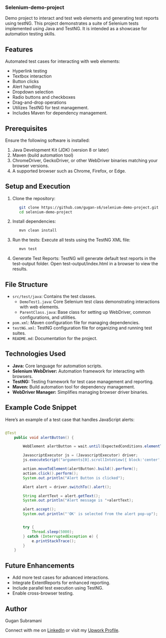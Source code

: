 ### Selenium-demo-project
Demo project to interact and test web elements and generating test reports using testNG.
This project demonstrates a suite of Selenium tests implemented using Java and TestNG. It is intended as a showcase for automation testing skills. 

## Features 
Automated test cases for interacting with web elements: 
- Hyperlink testing 
- Textbox interaction 
- Button clicks 
- Alert handling 
- Dropdown selection 
- Radio buttons and checkboxes 
- Drag-and-drop operations 
- Utilizes TestNG for test management. 
- Includes Maven for dependency management.

## Prerequisites
Ensure the following software is installed:
1. Java Development Kit (JDK) (version 8 or later)
2. Maven (build automation tool)
3. ChromeDriver, GeckoDriver, or other WebDriver binaries matching your browser versions.
4. A supported browser such as Chrome, Firefox, or Edge.

## Setup and Execution
1. Clone the repository:
   ```bash
      git clone https://github.com/gugan-s6/selenium-demo-project.git  
      cd selenium-demo-project

2. Install dependencies:
   ```bash
      mvn clean install

4. Run the tests:
   Execute all tests using the TestNG XML file:
      ```bash
         mvn test

5. Generate Test Reports:
   TestNG will generate default test reports in the test-output folder.
   Open test-output/index.html in a browser to view the results.

## File Structure
- ```src/test/java```: Contains the test classes.
   - ```DemoTest1.java```: Core Selenium test class demonstrating interactions with web elements.
   - ```ParentClass.java```: Base class for setting up WebDriver, common configurations, and utilities.
- ```pom.xml```: Maven configuration file for managing dependencies.
- ```testNG.xml```: TestNG configuration file for organizing and running test suites.
- ```README.md```: Documentation for the project.

## Technologies Used
- **Java:** Core language for automation scripts.
- **Selenium WebDriver:** Automation framework for interacting with browsers.
- **TestNG:** Testing framework for test case management and reporting.
- **Maven:** Build automation tool for dependency management.
- **WebDriver Manager:** Simplifies managing browser driver binaries.
  
## Example Code Snippet
Here’s an example of a test case that handles JavaScript alerts:
```java

@Test
	public void alertButton() {

		WebElement alertButton = wait.until(ExpectedConditions.elementToBeClickable(By.xpath("//button[text()='Generate Alert Box']")));

		JavascriptExecutor js = (JavascriptExecutor) driver;
		js.executeScript("arguments[0].scrollIntoView({ block:'center', inline:'center'});", alertButton);

		action.moveToElement(alertButton).build().perform();
		action.click().perform();
		System.out.println("Alert Button is clicked");

		Alert alert = driver.switchTo().alert();

		String alertText = alert.getText();
		System.out.println("Alert message is "+alertText);

		alert.accept();
		System.out.println("'OK' is selected from the alert pop-up");


		try {
			Thread.sleep(5000);
		} catch (InterruptedException e) {
			e.printStackTrace();
		}
	}
```
## Future Enhancements
- Add more test cases for advanced interactions.
- Integrate ExtentReports for enhanced reporting.
- Include parallel test execution using TestNG.
- Enable cross-browser testing.

## Author
Gugan Subramani

Connect with me on [LinkedIn](https://www.linkedin.com/in/gugan-subramani) or visit my [Upwork Profile](https://www.upwork.com/freelancers/~01e176dd2a65070879?s=1313512633755545600).

